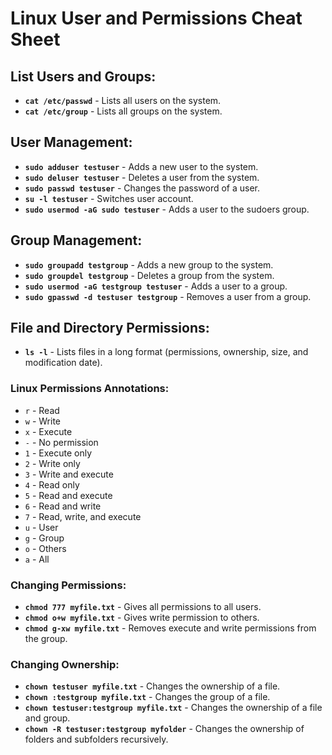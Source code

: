 # Linux User and Permissions Cheat Sheet

## List Users and Groups:

* **`cat /etc/passwd`** - Lists all users on the system.
* **`cat /etc/group`** - Lists all groups on the system.

## User Management:

* **`sudo adduser testuser`** - Adds a new user to the system.
* **`sudo deluser testuser`** - Deletes a user from the system.
* **`sudo passwd testuser`** - Changes the password of a user.
* **`su -l testuser`** - Switches user account.
* **`sudo usermod -aG sudo testuser`** - Adds a user to the sudoers group.

## Group Management:

* **`sudo groupadd testgroup`** - Adds a new group to the system.
* **`sudo groupdel testgroup`** - Deletes a group from the system.
* **`sudo usermod -aG testgroup testuser`** - Adds a user to a group.
* **`sudo gpasswd -d testuser testgroup`** - Removes a user from a group.

## File and Directory Permissions:

* **`ls -l`** - Lists files in a long format (permissions, ownership, size, and modification date).

### Linux Permissions Annotations:

- `r` - Read
- `w` - Write
- `x` - Execute
- `-` - No permission
- `1` - Execute only
- `2` - Write only
- `3` - Write and execute
- `4` - Read only
- `5` - Read and execute
- `6` - Read and write
- `7` - Read, write, and execute
- `u` - User
- `g` - Group
- `o` - Others
- `a` - All

### Changing Permissions:

* **`chmod 777 myfile.txt`** - Gives all permissions to all users.
* **`chmod o+w myfile.txt`** - Gives write permission to others.
* **`chmod g-xw myfile.txt`** - Removes execute and write permissions from the group.

### Changing Ownership:

* **`chown testuser myfile.txt`** - Changes the ownership of a file.
* **`chown :testgroup myfile.txt`** - Changes the group of a file.
* **`chown testuser:testgroup myfile.txt`** - Changes the ownership of a file and group.
* **`chown -R testuser:testgroup myfolder`** - Changes the ownership of folders and subfolders recursively.

